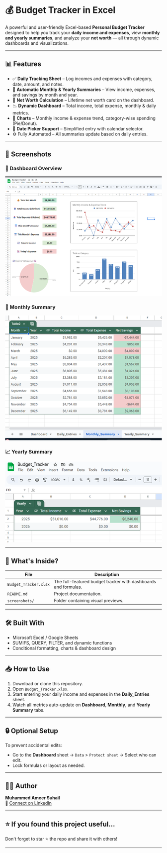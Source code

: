 # 💰 Budget Tracker in Excel

A powerful and user-friendly Excel-based **Personal Budget Tracker** designed to help you track your **daily income and expenses**, view **monthly and yearly summaries**, and analyze your **net worth** — all through dynamic dashboards and visualizations.

---

## 📊 Features

- ✅ **Daily Tracking Sheet** – Log incomes and expenses with category, date, amount, and notes.
- 📆 **Automatic Monthly & Yearly Summaries** – View income, expenses, and savings by month and year.
- 🧮 **Net Worth Calculation** – Lifetime net worth card on the dashboard.
- 📉 **Dynamic Dashboard** – Total income, total expense, monthly & daily metrics.
- 🧁 **Charts** – Monthly income & expense trend, category-wise spending (Pie/Donut).
- 📅 **Date Picker Support** – Simplified entry with calendar selector.
- ⚙️ Fully Automated – All summaries update based on daily entries.

---

## 📸 Screenshots

### 🧮 Dashboard Overview  
![Dashboard](screenshots/dashboard.png)

### 📆 Monthly Summary  
![Monthly Summary](screenshots/monthly_summary.png)

### 📈 Yearly Summary  
![Yearly Summary](screenshots/yearly_summary.png)

---

## 📂 What's Inside?

| File | Description |
|------|-------------|
| `Budget_Tracker.xlsx` | The full-featured budget tracker with dashboards and formulas. |
| `README.md` | Project documentation. |
| `screenshots/` | Folder containing visual previews. |

---

## 🛠 Built With

- Microsoft Excel / Google Sheets
- SUMIFS, QUERY, FILTER, and dynamic functions
- Conditional formatting, charts & dashboard design

---

## 📥 How to Use

1. Download or clone this repository.
2. Open `Budget_Tracker.xlsx`.
3. Start entering your daily income and expenses in the **Daily_Entries** sheet.
4. Watch all metrics auto-update on **Dashboard**, **Monthly**, and **Yearly Summary** tabs.

---

## 🔒 Optional Setup

To prevent accidental edits:
- Go to the **Dashboard** sheet → `Data` > `Protect sheet` → Select who can edit.
- Lock formulas or layout as needed.

---

## 🙋‍♂️ Author

**Muhammed Ameer Suhail**  
📎 [Connect on LinkedIn](https://www.linkedin.com/in/muhammedameersuhail/)

---

## ⭐ If you found this project useful...
Don't forget to star ⭐ the repo and share it with others!

---

